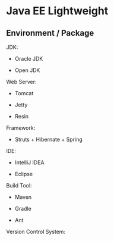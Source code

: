 # Java EE Lightweight


## Environment / Package

JDK:

* Oracle JDK

* Open JDK


Web Server:

* Tomcat

* Jetty

* Resin


Framework:

* Struts + Hibernate + Spring


IDE:

* IntelliJ IDEA

* Eclipse


Build Tool:

* Maven

* Gradle

* Ant


Version Control System:
